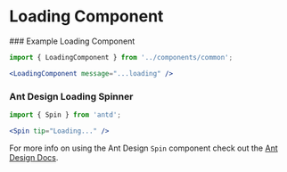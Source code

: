 # Loading Component

### Example Loading Component

```jsx
import { LoadingComponent } from '../components/common';

<LoadingComponent message="...loading" />
```

### Ant Design Loading Spinner

```jsx
import { Spin } from 'antd';

<Spin tip="Loading..." />
```


For more info on using the Ant Design `Spin` component check out the <a href="https://ant.design/components/spin/" target="_blank">Ant Design Docs</a>.